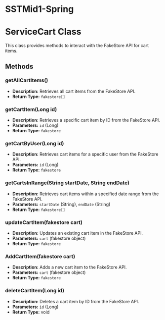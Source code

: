 # SSTMid1-Spring
# ServiceCart Class

This class provides methods to interact with the FakeStore API for cart items.

## Methods

### getAllCartItems()
- **Description:** Retrieves all cart items from the FakeStore API.
- **Return Type:** `fakestore[]`

### getCartItem(Long id)
- **Description:** Retrieves a specific cart item by ID from the FakeStore API.
- **Parameters:** `id` (Long)
- **Return Type:** `fakestore`

### getCartByUser(Long id)
- **Description:** Retrieves cart items for a specific user from the FakeStore API.
- **Parameters:** `id` (Long)
- **Return Type:** `fakestore`

### getCartsInRange(String startDate, String endDate)
- **Description:** Retrieves cart items within a specified date range from the FakeStore API.
- **Parameters:** `startDate` (String), `endDate` (String)
- **Return Type:** `fakestore[]`

### updateCartItem(fakestore cart)
- **Description:** Updates an existing cart item in the FakeStore API.
- **Parameters:** `cart` (fakestore object)
- **Return Type:** `fakestore`

### AddCartItem(fakestore cart)
- **Description:** Adds a new cart item to the FakeStore API.
- **Parameters:** `cart` (fakestore object)
- **Return Type:** `fakestore`

### deleteCartItem(Long id)
- **Description:** Deletes a cart item by ID from the FakeStore API.
- **Parameters:** `id` (Long)
- **Return Type:** void
